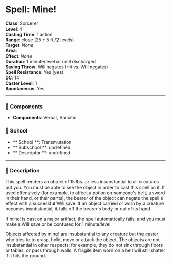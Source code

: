 
# Spell: Mine!
**Class**: Sorcerer  
**Level**: 4  
**Casting Time**: 1 action  
**Range**: close (25 + 5 ft./2 levels)  
**Target**: _None_  
**Area**:   
**Effect**: _None_  
**Duration**: 1 minute/level or until discharged  
**Saving Throw**: Will negates (+4 vs. Will negates)  
**Spell Resistance**: Yes (yes)  
**DC**: 14  
**Caster Level**: 1  
**Spontaneous**: Yes

---

### 🔮 Components
- **Components**: Verbal, Somatic

### 🏫 School
- ** School **: Transmutation
- ** Subschool **: undefined
- ** Descriptor **: undefined
---

### 📜 Description
This spell renders an object of 15 lbs. or less insubstantial to all creatures but you. You must be able to see the object in order to cast this spell on it. If used offensively (for example, to affect a potion on someone's belt, a sword in their hand, or their pants), the bearer of the object can negate the spell's effect with a successful Will save.  If an object carried or worn by a creature becomes insubstantial, it falls off the bearer's body or out of its hand.

If mine! is cast on a major artifact, the spell automatically fails, and you must make a Will save or be confused for 1 minute/level.

Objects affected by mine! are insubstantial to any creature but the caster who tries to to grasp, hold, move or attack the object. The objects are not insubstantial in other respects: for example, they do not sink through floors or tables, or pass through walls. A fragile item worn on a belt will still shatter if it hits the ground.
